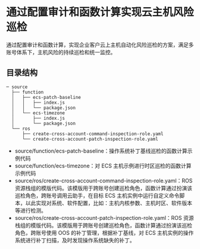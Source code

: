# 通过配置审计和函数计算实现云主机风险巡检

通过配置审计和函数计算，实现企业客户云上主机自动化风险巡检的方案，满足多账号体系下，主机风险的持续巡检和统一监控。

## 目录结构

```
─ source
  ├── function
  │   ├── ecs-patch-baseline
  │   │   ├── index.js
  │   │   └── package.json
  │   └── ecs-timezone
  │       ├── index.js
  │       └── package.json
  └── ros
      ├── create-cross-account-command-inspection-role.yaml
      └── create-cross-account-patch-inspection-role.yaml
```

- source/function/ecs-patch-baseline：操作系统补丁基线巡检的函数计算示例代码
- source/function/ecs-timezone：对 ECS 主机示例进行时区巡检的函数计算示例代码
- source/ros/create-cross-account-command-inspection-role.yaml：ROS 资源栈组的模版代码。该模版用于跨账号创建巡检角色，函数计算通过扮演该巡检角色，跨账号调用云助手，在目标 ECS 主机实例中运行自定义命令脚本，以此实现对系统、软件配置，比如：主机内核参数、主机时区、软件版本等进行检测。
- source/ros/create-cross-account-patch-inspection-role.yaml：ROS 资源栈组的模版代码。该模版用于跨账号创建巡检角色，函数计算通过扮演该巡检角色，跨账号使用 OOS 的补丁管理，根据补丁基线，对 ECS 主机实例的操作系统进行补丁扫描，及时发现操作系统缺失的补丁。
